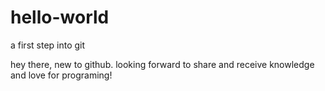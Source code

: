 # hello-world
a first step into git

hey there, new to github. looking forward to share and receive knowledge and love for programing!
